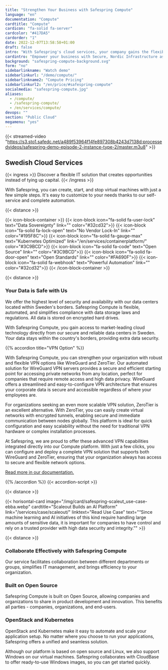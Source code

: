 ```yaml
---
title: "Strengthen Your Business with Safespring Compute"
language: "en"
documentation: "Compute"
cardtitle: "Compute"
cardicon: "fa-solid fa-server"
cardcolor: "#417DA5"
cardorder: "1"
date: 2022-12-07T13:58:58+01:00
draft: false
intro: "With Safespring's cloud services, your company gains the flexibility to adapt IT infrastructure to your needs. Everything is delivered from secure data centers within Sweden."
cardintro: "Empower your business with Secure, Nordic Infrastructure as a service"
background: "safespring-compute-background.svg"
form: "no"
sidebarlinkname: "Watch demo"
sidebarlinkurl: "/demo/compute/"
sidebarlinkname2: "Compute Pricing"
sidebarlinkurl2: "/en/price/#safespring-compute"
socialmedia: "safespring-compute.jpg"
aliases:
  - /compute/
  - /safespring-compute/
  - /en/services/compute/
devops: ""
section: "Public Cloud"
megamenu: "yes"
---
```


{{< streamed-video "https://s3.sto1.safedc.net/a489f53964f14fe897308b4243d7138d:processedvideos/safespring-demo-episode-2-instance-type-2/master.m3u8" >}}

## Swedish Cloud Services

{{< ingress >}}
Discover a flexible IT solution that creates opportunities instead of tying up capital.
{{< /ingress >}}

With Safespring, you can create, start, and stop virtual machines with just a few simple steps. It's easy to customize to your needs thanks to our self-service and complete automation.

{{< distance >}}

{{< icon-block-container >}}
{{< icon-block icon="fa-solid fa-user-lock" text="Data Sovereignty" link="" color="#32cd32">}}
{{< icon-block icon="fa-solid fa-lock-open" text="No Vendor Lock-In" link="" color="#195F8C">}}
{{< icon-block icon="fa-solid fa-gauge-max" text="Kubernetes Optimized" link="/en/services/containerplatform/" color="#3C9BCD">}}
{{< icon-block icon="fa-solid fa-code" text="Open Source" link="" color="#3C9BCD">}}
{{< icon-block icon="fa-solid fa-door-open" text="Open Standards" link="" color="#FA690F">}}
{{< icon-block icon="fa-solid fa-webhook" text="Powerful Automation" link="" color="#32cd32">}}
{{< /icon-block-container >}}

{{< distance >}}

### Your Data is Safe with Us

We offer the highest level of security and availability with our data centers located within Sweden's borders. Safespring Compute is flexible, automated, and simplifies compliance with data storage laws and regulations. All data is stored on encrypted hard drives.

With Safespring Compute, you gain access to market-leading cloud technology directly from our secure and reliable data centers in Sweden. Your data stays within the country's borders, providing extra data security.

{{% accordion title="VPN Option" %}}

With Safespring Compute, you can strengthen your organization with robust and flexible VPN options like WireGuard and ZeroTier. Our automated solution for WireGuard VPN servers provides a secure and efficient starting point for accessing private networks from any location, perfect for companies that require remote access and high data privacy. WireGuard offers a streamlined and easy-to-configure VPN architecture that ensures your corporate data is secure and accessible regardless of where your employees are.

For organizations seeking an even more scalable VPN solution, ZeroTier is an excellent alternative. With ZeroTier, you can easily create virtual networks with encrypted tunnels, enabling secure and immediate communication between nodes globally. This platform is ideal for quick configuration and easy scalability without the need for traditional VPN hardware or complex installation processes.

At Safespring, we are proud to offer these advanced VPN capabilities integrated directly into our Compute platform. With just a few clicks, you can configure and deploy a complete VPN solution that supports both WireGuard and ZeroTier, ensuring that your organization always has access to secure and flexible network options.

[Read more in our documentation.](https://docs.safespring.com/new/vpn)

{{% /accordion %}}
{{< accordion-script >}}

{{< distance >}}

{{< horisontal-card image="/img/card/safespring-scaleut_use-case-ebba.webp" cardtitle="Scaleout Builds an AI Platform" link="/services/case/scaleout/" linktext="Read Use Case" text="“Since machine learning and AI initiatives of this kind require handling large amounts of sensitive data, it is important for companies to have control and rely on a trusted provider with high data security and integrity.”" >}}

{{< distance >}}

### Collaborate Effectively with Safespring Compute

Our service facilitates collaboration between different departments or groups, simplifies IT management, and brings efficiency to your organization.

### Built on Open Source

Safespring Compute is built on Open Source, allowing companies and organizations to share in product development and innovation. This benefits all parties - companies, organizations, and end-users.

### OpenStack and Kubernetes

OpenStack and Kubernetes make it easy to automate and scale your application setup. No matter where you choose to run your applications, Safespring offers a unified and seamless solution.

Although our platform is based on open source and Linux, we also support Windows on our virtual machines. Safespring collaborates with CloudBase to offer ready-to-use Windows images, so you can get started quickly.
